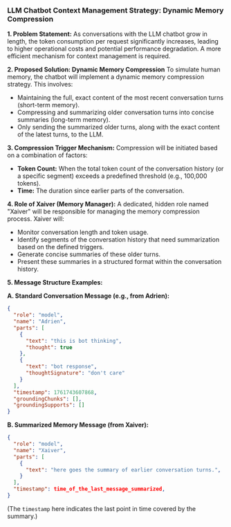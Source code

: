 ### **LLM Chatbot Context Management Strategy: Dynamic Memory Compression**

**1. Problem Statement:**
As conversations with the LLM chatbot grow in length, the token consumption per request significantly increases, leading to higher operational costs and potential performance degradation. A more efficient mechanism for context management is required.

**2. Proposed Solution: Dynamic Memory Compression**
To simulate human memory, the chatbot will implement a dynamic memory compression strategy. This involves:
*   Maintaining the full, exact content of the most recent conversation turns (short-term memory).
*   Compressing and summarizing older conversation turns into concise summaries (long-term memory).
*   Only sending the summarized older turns, along with the exact content of the latest turns, to the LLM.

**3. Compression Trigger Mechanism:**
Compression will be initiated based on a combination of factors:
*   **Token Count:** When the total token count of the conversation history (or a specific segment) exceeds a predefined threshold (e.g., 100,000 tokens).
*   **Time:** The duration since earlier parts of the conversation.

**4. Role of Xaiver (Memory Manager):**
A dedicated, hidden role named "Xaiver" will be responsible for managing the memory compression process. Xaiver will:
*   Monitor conversation length and token usage.
*   Identify segments of the conversation history that need summarization based on the defined triggers.
*   Generate concise summaries of these older turns.
*   Present these summaries in a structured format within the conversation history.

**5. Message Structure Examples:**

**A. Standard Conversation Message (e.g., from Adrien):**
```json
{
  "role": "model",
  "name": "Adrien",
  "parts": [
    {
      "text": "this is bot thinking",
      "thought": true
    },
    {
      "text": "bot response",
      "thoughtSignature": "don't care"
    }
  ],
  "timestamp": 1761743607868,
  "groundingChunks": [],
  "groundingSupports": []
}
```

**B. Summarized Memory Message (from Xaiver):**
```json
{
  "role": "model",
  "name": "Xaiver",
  "parts": [
    {
      "text": "here goes the summary of earlier conversation turns.",
    }
  ],
  "timestamp": time_of_the_last_message_summarized,
}
```
(The `timestamp` here indicates the last point in time covered by the summary.)
